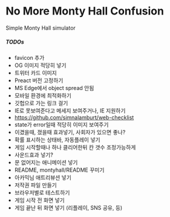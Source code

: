 No More Monty Hall Confusion
========
Simple Monty Hall simulator

##### TODOs
- favicon 추가
- OG 이미지 적당히 넣기 <meta property="og:image" content="">
- 트위터 카드 이미지 <meta name="twitter:image" content="">
- Preact 버전 고정하기
- MS Edge에서 object spread 안됨
- 모바일 환경에 최적화하기
- 깃헙으로 가는 링크 걸기
- IE로 못보여준다고 메세지 보여주거나, IE 지원하기
- https://github.com/simnalamburt/web-checklist
- state가 error일때 적당히 이미지 보여주기
- 이겼을때, 졌을때 효과넣기, 사회자가 있으면 좋나?
- 확률 표시하는 상태바, 자동플레이 넣기
- 게임 시작할때나 하나 클리어한뒤 칸 갯수 조정가능하게
- 사운드효과 넣기?
- 문 없어지는 애니메이션 넣기
- README, montyhall/README 꾸미기
- 아카믹님 애트리뷰션 넣기
- 저작권 파일 만들기
- 브라우저별로 테스트하기
- 게임 시작 전 화면 넣기
- 게임 끝난 뒤 화면 넣기 (리플레이, SNS 공유, 등)
